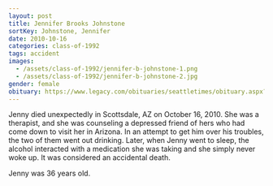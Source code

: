 ```yaml
---
layout: post
title: Jennifer Brooks Johnstone
sortKey: Johnstone, Jennifer
date: 2010-10-16
categories: class-of-1992
tags: accident
images:
  - /assets/class-of-1992/jennifer-b-johnstone-1.png
  - /assets/class-of-1992/jennifer-b-johnstone-2.jpg
gender: female
obituary: https://www.legacy.com/obituaries/seattletimes/obituary.aspx?page=lifestory&pid=146259898&fbclid
---
```

Jenny died unexpectedly in Scottsdale, AZ on October 16, 2010. She was a therapist, and she was counseling a depressed friend of hers who had come down to visit her in Arizona. In an attempt to get him over his troubles, the two of them went out drinking. Later, when Jenny went to sleep, the alcohol interacted with a medication she was taking and she simply never woke up. It was considered an accidental death.

Jenny was 36 years old.